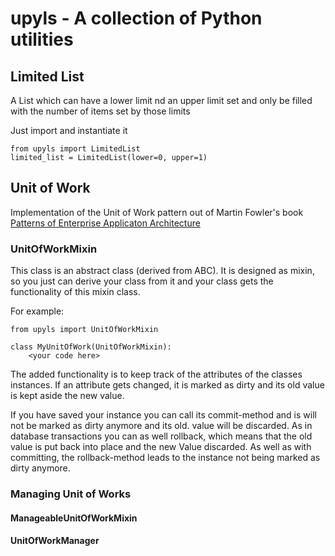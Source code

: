 # upyls - A collection of Python utilities

## Limited List

A List which can have a lower limit nd an upper limit set and only be filled with the number of items set by those 
limits

Just import and instantiate it
```
from upyls import LimitedList
limited_list = LimitedList(lower=0, upper=1)
```

## Unit of Work
Implementation of the Unit of Work pattern out of Martin Fowler's book [Patterns of 
Enterprise Applicaton Architecture](https://martinfowler.com/eaaCatalog/unitOfWork.html)

### UnitOfWorkMixin
This class is an abstract class (derived from ABC). It is designed as mixin, so you just can derive your class from it 
and your class gets the functionality of this mixin
class. 

For example:
```
from upyls import UnitOfWorkMixin

class MyUnitOfWork(UnitOfWorkMixin):
    <your code here>
```
The added functionality is to keep track of the attributes of the classes instances. If an attribute gets changed, it is marked as 
dirty and its old value is kept aside the new value.

If you have saved your instance you can call its commit-method and is will not be marked as dirty anymore and its old. 
value will be discarded. As in database transactions you can as well rollback, which means that the old value is put 
back into place and the new Value discarded. As well as with committing, the rollback-method leads to the instance not 
being marked as dirty anymore.

### Managing Unit of Works 

#### ManageableUnitOfWorkMixin

#### UnitOfWorkManager